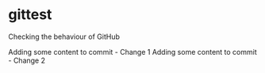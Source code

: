 # gittest
Checking the behaviour of GitHub

Adding some content to commit - Change 1
Adding some content to commit - Change 2

